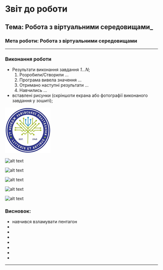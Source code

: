 # Звіт до роботи
## Тема: Робота з віртуальними середовищами_
### Мета роботи: Робота з віртуальними середовищами

---
### Виконання роботи
* Результати виконання завдання *1...N*;
    1. Розробили/Створили ...
    1. Програма вивела значення ...
    1. Отримано наступні результати ...
    1. Навчились ...
* вставлені рисунки (скріншоти екрана або фотографії виконаного завдання у зошиті);

![alt text](https://github.com/BobasB/it_college/raw/main/reports/pictures/logo-lit.jpg "ІТ Коледж")
    



![alt text](https://i.imgur.com/ZOCMqwc.png)
            

![alt text](https://i.imgur.com/Z8ow62m.png)

![alt text](https://i.imgur.com/yvx2JWZ.png)

![alt text](https://i.imgur.com/yvx2JWZ.png)

![alt text](https://i.imgur.com/Z8ow62m.png)


### Висновок: 


-  навчився взламувати пентагон 
-  
-  
-  
-  
-  
-  
-  
---
